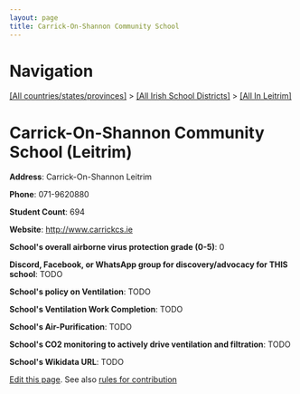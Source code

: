 ```yaml
---
layout: page
title: Carrick-On-Shannon Community School
---
```

# Navigation

[[All countries/states/provinces]](../../..) > [[All Irish School Districts]](../..) > [[All In Leitrim]](..)

# Carrick-On-Shannon Community School (Leitrim)

**Address**: Carrick-On-Shannon Leitrim

**Phone**: 071-9620880

**Student Count**: 694

**Website**: <http://www.carrickcs.ie>

**School's overall airborne virus protection grade (0-5)**: 0

**Discord, Facebook, or WhatsApp group for discovery/advocacy for THIS school**: TODO

**School's policy on Ventilation**: TODO

**School's Ventilation Work Completion**: TODO

**School's Air-Purification**: TODO

**School's CO2 monitoring to actively drive ventilation and filtration**: TODO

**School's Wikidata URL**: TODO


[Edit this page](https://github.com/ventilate-schools/Ireland/edit/main/./Leitrim/Carrick-On-Shannon_Community_School.md). See also [rules for contribution](../../../contribution-rules/)